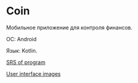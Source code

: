 # Coin

Мобильное приложение для контроля финансов.

ОС: Android  

Язык: Kotlin.  

[SRS of program](https://github.com/IlyaLazowski/lab2_ZhTSRPO/blob/main/requirements/SRS.md)

[User interface images](https://github.com/IlyaLazowski/lab2_ZhTSRPO/tree/main/mocaps)
